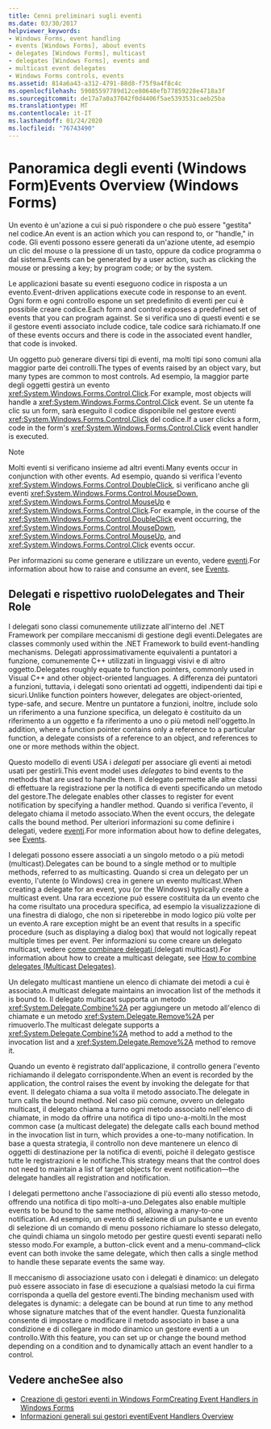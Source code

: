 ```yaml
---
title: Cenni preliminari sugli eventi
ms.date: 03/30/2017
helpviewer_keywords:
- Windows Forms, event handling
- events [Windows Forms], about events
- delegates [Windows Forms], multicast
- delegates [Windows Forms], events and
- multicast event delegates
- Windows Forms controls, events
ms.assetid: 814a6a43-a312-4791-88d8-f75f9a4f8c4c
ms.openlocfilehash: 59085597789d12ce80648efb77859228e4718a3f
ms.sourcegitcommit: de17a7a0a37042f0d4406f5ae5393531caeb25ba
ms.translationtype: MT
ms.contentlocale: it-IT
ms.lasthandoff: 01/24/2020
ms.locfileid: "76743490"
---
```

# <a name="events-overview-windows-forms"></a><span data-ttu-id="881bf-102">Panoramica degli eventi (Windows Form)</span><span class="sxs-lookup"><span data-stu-id="881bf-102">Events Overview (Windows Forms)</span></span>
<span data-ttu-id="881bf-103">Un evento è un'azione a cui si può rispondere o che può essere "gestita" nel codice.</span><span class="sxs-lookup"><span data-stu-id="881bf-103">An event is an action which you can respond to, or "handle," in code.</span></span> <span data-ttu-id="881bf-104">Gli eventi possono essere generati da un'azione utente, ad esempio un clic del mouse o la pressione di un tasto, oppure da codice programma o dal sistema.</span><span class="sxs-lookup"><span data-stu-id="881bf-104">Events can be generated by a user action, such as clicking the mouse or pressing a key; by program code; or by the system.</span></span>

 <span data-ttu-id="881bf-105">Le applicazioni basate su eventi eseguono codice in risposta a un evento.</span><span class="sxs-lookup"><span data-stu-id="881bf-105">Event-driven applications execute code in response to an event.</span></span> <span data-ttu-id="881bf-106">Ogni form e ogni controllo espone un set predefinito di eventi per cui è possibile creare codice.</span><span class="sxs-lookup"><span data-stu-id="881bf-106">Each form and control exposes a predefined set of events that you can program against.</span></span> <span data-ttu-id="881bf-107">Se si verifica uno di questi eventi e se il gestore eventi associato include codice, tale codice sarà richiamato.</span><span class="sxs-lookup"><span data-stu-id="881bf-107">If one of these events occurs and there is code in the associated event handler, that code is invoked.</span></span>

 <span data-ttu-id="881bf-108">Un oggetto può generare diversi tipi di eventi, ma molti tipi sono comuni alla maggior parte dei controlli.</span><span class="sxs-lookup"><span data-stu-id="881bf-108">The types of events raised by an object vary, but many types are common to most controls.</span></span> <span data-ttu-id="881bf-109">Ad esempio, la maggior parte degli oggetti gestirà un evento <xref:System.Windows.Forms.Control.Click>.</span><span class="sxs-lookup"><span data-stu-id="881bf-109">For example, most objects will handle a <xref:System.Windows.Forms.Control.Click> event.</span></span> <span data-ttu-id="881bf-110">Se un utente fa clic su un form, sarà eseguito il codice disponibile nel gestore eventi <xref:System.Windows.Forms.Control.Click> del codice.</span><span class="sxs-lookup"><span data-stu-id="881bf-110">If a user clicks a form, code in the form's <xref:System.Windows.Forms.Control.Click> event handler is executed.</span></span>

> [!NOTE]
> <span data-ttu-id="881bf-111">Molti eventi si verificano insieme ad altri eventi.</span><span class="sxs-lookup"><span data-stu-id="881bf-111">Many events occur in conjunction with other events.</span></span> <span data-ttu-id="881bf-112">Ad esempio, quando si verifica l'evento <xref:System.Windows.Forms.Control.DoubleClick>, si verificano anche gli eventi <xref:System.Windows.Forms.Control.MouseDown>, <xref:System.Windows.Forms.Control.MouseUp> e <xref:System.Windows.Forms.Control.Click>.</span><span class="sxs-lookup"><span data-stu-id="881bf-112">For example, in the course of the <xref:System.Windows.Forms.Control.DoubleClick> event occurring, the <xref:System.Windows.Forms.Control.MouseDown>, <xref:System.Windows.Forms.Control.MouseUp>, and <xref:System.Windows.Forms.Control.Click> events occur.</span></span>

 <span data-ttu-id="881bf-113">Per informazioni su come generare e utilizzare un evento, vedere [eventi](../../standard/events/index.md).</span><span class="sxs-lookup"><span data-stu-id="881bf-113">For information about how to raise and consume an event, see [Events](../../standard/events/index.md).</span></span>

## <a name="delegates-and-their-role"></a><span data-ttu-id="881bf-114">Delegati e rispettivo ruolo</span><span class="sxs-lookup"><span data-stu-id="881bf-114">Delegates and Their Role</span></span>
 <span data-ttu-id="881bf-115">I delegati sono classi comunemente utilizzate all'interno del .NET Framework per compilare meccanismi di gestione degli eventi.</span><span class="sxs-lookup"><span data-stu-id="881bf-115">Delegates are classes commonly used within the .NET Framework to build event-handling mechanisms.</span></span> <span data-ttu-id="881bf-116">Delegati approssimativamente equivalenti a puntatori a funzione, comunemente C++ utilizzati in linguaggi visivi e di altro oggetto.</span><span class="sxs-lookup"><span data-stu-id="881bf-116">Delegates roughly equate to function pointers, commonly used in Visual C++ and other object-oriented languages.</span></span> <span data-ttu-id="881bf-117">A differenza dei puntatori a funzioni, tuttavia, i delegati sono orientati ad oggetti, indipendenti dai tipi e sicuri.</span><span class="sxs-lookup"><span data-stu-id="881bf-117">Unlike function pointers however, delegates are object-oriented, type-safe, and secure.</span></span> <span data-ttu-id="881bf-118">Mentre un puntatore a funzioni, inoltre, include solo un riferimento a una funzione specifica, un delegato è costituito da un riferimento a un oggetto e fa riferimento a uno o più metodi nell'oggetto.</span><span class="sxs-lookup"><span data-stu-id="881bf-118">In addition, where a function pointer contains only a reference to a particular function, a delegate consists of a reference to an object, and references to one or more methods within the object.</span></span>

 <span data-ttu-id="881bf-119">Questo modello di eventi USA i *delegati* per associare gli eventi ai metodi usati per gestirli.</span><span class="sxs-lookup"><span data-stu-id="881bf-119">This event model uses *delegates* to bind events to the methods that are used to handle them.</span></span> <span data-ttu-id="881bf-120">Il delegato permette alle altre classi di effettuare la registrazione per la notifica di eventi specificando un metodo del gestore.</span><span class="sxs-lookup"><span data-stu-id="881bf-120">The delegate enables other classes to register for event notification by specifying a handler method.</span></span> <span data-ttu-id="881bf-121">Quando si verifica l'evento, il delegato chiama il metodo associato.</span><span class="sxs-lookup"><span data-stu-id="881bf-121">When the event occurs, the delegate calls the bound method.</span></span> <span data-ttu-id="881bf-122">Per ulteriori informazioni su come definire i delegati, vedere [eventi](../../standard/events/index.md).</span><span class="sxs-lookup"><span data-stu-id="881bf-122">For more information about how to define delegates, see [Events](../../standard/events/index.md).</span></span>

<span data-ttu-id="881bf-123">I delegati possono essere associati a un singolo metodo o a più metodi (multicast).</span><span class="sxs-lookup"><span data-stu-id="881bf-123">Delegates can be bound to a single method or to multiple methods, referred to as multicasting.</span></span> <span data-ttu-id="881bf-124">Quando si crea un delegato per un evento, l'utente (o Windows) crea in genere un evento multicast.</span><span class="sxs-lookup"><span data-stu-id="881bf-124">When creating a delegate for an event, you (or the Windows) typically create a multicast event.</span></span> <span data-ttu-id="881bf-125">Una rara eccezione può essere costituita da un evento che ha come risultato una procedura specifica, ad esempio la visualizzazione di una finestra di dialogo, che non si ripeterebbe in modo logico più volte per un evento.</span><span class="sxs-lookup"><span data-stu-id="881bf-125">A rare exception might be an event that results in a specific procedure (such as displaying a dialog box) that would not logically repeat multiple times per event.</span></span> <span data-ttu-id="881bf-126">Per informazioni su come creare un delegato multicast, vedere [come combinare delegati (](../../csharp/programming-guide/delegates/how-to-combine-delegates-multicast-delegates.md)delegati multicast).</span><span class="sxs-lookup"><span data-stu-id="881bf-126">For information about how to create a multicast delegate, see [How to combine delegates (Multicast Delegates)](../../csharp/programming-guide/delegates/how-to-combine-delegates-multicast-delegates.md).</span></span>

 <span data-ttu-id="881bf-127">Un delegato multicast mantiene un elenco di chiamate dei metodi a cui è associato.</span><span class="sxs-lookup"><span data-stu-id="881bf-127">A multicast delegate maintains an invocation list of the methods it is bound to.</span></span> <span data-ttu-id="881bf-128">Il delegato multicast supporta un metodo <xref:System.Delegate.Combine%2A> per aggiungere un metodo all'elenco di chiamate e un metodo <xref:System.Delegate.Remove%2A> per rimuoverlo.</span><span class="sxs-lookup"><span data-stu-id="881bf-128">The multicast delegate supports a <xref:System.Delegate.Combine%2A> method to add a method to the invocation list and a <xref:System.Delegate.Remove%2A> method to remove it.</span></span>

 <span data-ttu-id="881bf-129">Quando un evento è registrato dall'applicazione, il controllo genera l'evento richiamando il delegato corrispondente.</span><span class="sxs-lookup"><span data-stu-id="881bf-129">When an event is recorded by the application, the control raises the event by invoking the delegate for that event.</span></span> <span data-ttu-id="881bf-130">Il delegato chiama a sua volta il metodo associato.</span><span class="sxs-lookup"><span data-stu-id="881bf-130">The delegate in turn calls the bound method.</span></span> <span data-ttu-id="881bf-131">Nel caso più comune, ovvero un delegato multicast, il delegato chiama a turno ogni metodo associato nell'elenco di chiamate, in modo da offrire una notifica di tipo uno-a-molti.</span><span class="sxs-lookup"><span data-stu-id="881bf-131">In the most common case (a multicast delegate) the delegate calls each bound method in the invocation list in turn, which provides a one-to-many notification.</span></span> <span data-ttu-id="881bf-132">In base a questa strategia, il controllo non deve mantenere un elenco di oggetti di destinazione per la notifica di eventi, poiché il delegato gestisce tutte le registrazioni e le notifiche.</span><span class="sxs-lookup"><span data-stu-id="881bf-132">This strategy means that the control does not need to maintain a list of target objects for event notification—the delegate handles all registration and notification.</span></span>

 <span data-ttu-id="881bf-133">I delegati permettono anche l'associazione di più eventi allo stesso metodo, offrendo una notifica di tipo molti-a-uno.</span><span class="sxs-lookup"><span data-stu-id="881bf-133">Delegates also enable multiple events to be bound to the same method, allowing a many-to-one notification.</span></span> <span data-ttu-id="881bf-134">Ad esempio, un evento di selezione di un pulsante e un evento di selezione di un comando di menu possono richiamare lo stesso delegato, che quindi chiama un singolo metodo per gestire questi eventi separati nello stesso modo.</span><span class="sxs-lookup"><span data-stu-id="881bf-134">For example, a button-click event and a menu-command–click event can both invoke the same delegate, which then calls a single method to handle these separate events the same way.</span></span>

 <span data-ttu-id="881bf-135">Il meccanismo di associazione usato con i delegati è dinamico: un delegato può essere associato in fase di esecuzione a qualsiasi metodo la cui firma corrisponda a quella del gestore eventi.</span><span class="sxs-lookup"><span data-stu-id="881bf-135">The binding mechanism used with delegates is dynamic: a delegate can be bound at run time to any method whose signature matches that of the event handler.</span></span> <span data-ttu-id="881bf-136">Questa funzionalità consente di impostare o modificare il metodo associato in base a una condizione e di collegare in modo dinamico un gestore eventi a un controllo.</span><span class="sxs-lookup"><span data-stu-id="881bf-136">With this feature, you can set up or change the bound method depending on a condition and to dynamically attach an event handler to a control.</span></span>

## <a name="see-also"></a><span data-ttu-id="881bf-137">Vedere anche</span><span class="sxs-lookup"><span data-stu-id="881bf-137">See also</span></span>

- [<span data-ttu-id="881bf-138">Creazione di gestori eventi in Windows Form</span><span class="sxs-lookup"><span data-stu-id="881bf-138">Creating Event Handlers in Windows Forms</span></span>](creating-event-handlers-in-windows-forms.md)
- [<span data-ttu-id="881bf-139">Informazioni generali sui gestori eventi</span><span class="sxs-lookup"><span data-stu-id="881bf-139">Event Handlers Overview</span></span>](event-handlers-overview-windows-forms.md)

